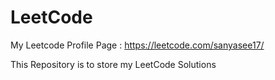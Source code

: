 # LeetCode

My Leetcode Profile Page : https://leetcode.com/sanyasee17/

This Repository is to store my LeetCode Solutions

